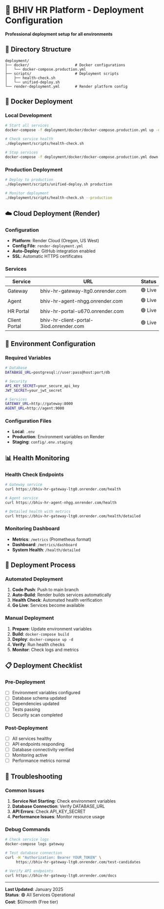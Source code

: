 # 🚀 BHIV HR Platform - Deployment Configuration

**Professional deployment setup for all environments**

## 📁 Directory Structure

```
deployment/
├── docker/                     # Docker configurations
│   └── docker-compose.production.yml
├── scripts/                    # Deployment scripts
│   ├── health-check.sh
│   └── unified-deploy.sh
└── render-deployment.yml       # Render platform config
```

## 🐳 Docker Deployment

### Local Development
```bash
# Start all services
docker-compose -f deployment/docker/docker-compose.production.yml up -d

# Check service health
./deployment/scripts/health-check.sh

# Stop services
docker-compose -f deployment/docker/docker-compose.production.yml down
```

### Production Deployment
```bash
# Deploy to production
./deployment/scripts/unified-deploy.sh production

# Monitor deployment
./deployment/scripts/health-check.sh --production
```

## ☁️ Cloud Deployment (Render)

### Configuration
- **Platform**: Render Cloud (Oregon, US West)
- **Config File**: `render-deployment.yml`
- **Auto-Deploy**: GitHub integration enabled
- **SSL**: Automatic HTTPS certificates

### Services
| Service | URL | Status |
|---------|-----|--------|
| Gateway | bhiv-hr-gateway-ltg0.onrender.com | 🟢 Live |
| Agent | bhiv-hr-agent-nhgg.onrender.com | 🟢 Live |
| HR Portal | bhiv-hr-portal-u670.onrender.com | 🟢 Live |
| Client Portal | bhiv-hr-client-portal-3iod.onrender.com | 🟢 Live |

## 🔧 Environment Configuration

### Required Variables
```bash
# Database
DATABASE_URL=postgresql://user:pass@host:port/db

# Security
API_KEY_SECRET=your_secure_api_key
JWT_SECRET=your_jwt_secret

# Services
GATEWAY_URL=http://gateway:8000
AGENT_URL=http://agent:9000
```

### Configuration Files
- **Local**: `.env`
- **Production**: Environment variables on Render
- **Staging**: `config/.env.staging`

## 📊 Health Monitoring

### Health Check Endpoints
```bash
# Gateway service
curl https://bhiv-hr-gateway-ltg0.onrender.com/health

# Agent service  
curl https://bhiv-hr-agent-nhgg.onrender.com/health

# Detailed health with metrics
curl https://bhiv-hr-gateway-ltg0.onrender.com/health/detailed
```

### Monitoring Dashboard
- **Metrics**: `/metrics` (Prometheus format)
- **Dashboard**: `/metrics/dashboard`
- **System Health**: `/health/detailed`

## 🔄 Deployment Process

### Automated Deployment
1. **Code Push**: Push to main branch
2. **Auto-Build**: Render builds services automatically
3. **Health Check**: Automated health verification
4. **Go Live**: Services become available

### Manual Deployment
1. **Prepare**: Update environment variables
2. **Build**: `docker-compose build`
3. **Deploy**: `docker-compose up -d`
4. **Verify**: Run health checks
5. **Monitor**: Check logs and metrics

## 📋 Deployment Checklist

### Pre-Deployment
- [ ] Environment variables configured
- [ ] Database schema updated
- [ ] Dependencies updated
- [ ] Tests passing
- [ ] Security scan completed

### Post-Deployment
- [ ] All services healthy
- [ ] API endpoints responding
- [ ] Database connectivity verified
- [ ] Monitoring active
- [ ] Performance metrics normal

## 🚨 Troubleshooting

### Common Issues
1. **Service Not Starting**: Check environment variables
2. **Database Connection**: Verify DATABASE_URL
3. **API Errors**: Check API_KEY_SECRET
4. **Performance Issues**: Monitor resource usage

### Debug Commands
```bash
# Check service logs
docker-compose logs gateway

# Test database connection
curl -H "Authorization: Bearer YOUR_TOKEN" \
     https://bhiv-hr-gateway-ltg0.onrender.com/test-candidates

# Verify API endpoints
curl https://bhiv-hr-gateway-ltg0.onrender.com/docs
```

---

**Last Updated**: January 2025  
**Status**: 🟢 All Services Operational  
**Cost**: $0/month (Free tier)
